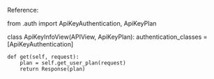 Reference:

from .auth import ApiKeyAuthentication, ApiKeyPlan

class ApiKeyInfoView(APIView, ApiKeyPlan):
    authentication_classes = [ApiKeyAuthentication]

    def get(self, request):
        plan = self.get_user_plan(request)
        return Response(plan)
